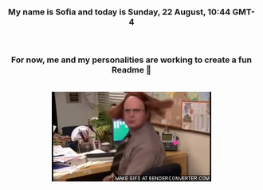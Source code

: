 


<div align="center">
<h3 >My name is Sofia and today is Sunday, 22 August, 10:44 GMT-4</h3><br>
<h3 >For now, me and my personalities are working to create a fun Readme 👋
</h3><br>
<img src='img/dwight.gif' alt='working...'/>
</div>
